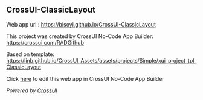 ## CrossUI-ClassicLayout
Web app url : https://bisoyi.github.io/CrossUI-ClassicLayout

This project was created by CrossUI No-Code App Builder: https://crossui.com/RADGithub

Based on template: https://linb.github.io/CrossUI_Assets/assets/projects/Simple/xui_project_tpl_ClassicLayout

Click [here](https://crossui.com/RADGithub/#!from=github&owner=bisoyi&repo=CrossUI-ClassicLayout) to edit this web app in CrossUI No-Code App Builder

<i>Powered by [CrossUI](https://crossui.com)</i>
